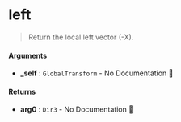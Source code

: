 # left

> Return the local left vector (-X).

#### Arguments

- **\_self** : `GlobalTransform` \- No Documentation 🚧

#### Returns

- **arg0** : `Dir3` \- No Documentation 🚧